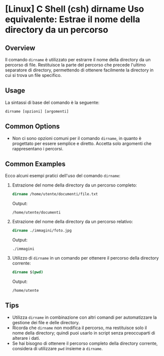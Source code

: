 # [Linux] C Shell (csh) dirname Uso equivalente: Estrae il nome della directory da un percorso

## Overview
Il comando `dirname` è utilizzato per estrarre il nome della directory da un percorso di file. Restituisce la parte del percorso che precede l'ultimo separatore di directory, permettendo di ottenere facilmente la directory in cui si trova un file specifico.

## Usage
La sintassi di base del comando è la seguente:

```
dirname [opzioni] [argomenti]
```

## Common Options
- Non ci sono opzioni comuni per il comando `dirname`, in quanto è progettato per essere semplice e diretto. Accetta solo argomenti che rappresentano i percorsi.

## Common Examples
Ecco alcuni esempi pratici dell'uso del comando `dirname`:

1. Estrazione del nome della directory da un percorso completo:
   ```csh
   dirname /home/utente/documenti/file.txt
   ```
   Output:
   ```
   /home/utente/documenti
   ```

2. Estrazione del nome della directory da un percorso relativo:
   ```csh
   dirname ./immagini/foto.jpg
   ```
   Output:
   ```
   ./immagini
   ```

3. Utilizzo di `dirname` in un comando per ottenere il percorso della directory corrente:
   ```csh
   dirname $(pwd)
   ```
   Output:
   ```
   /home/utente
   ```

## Tips
- Utilizza `dirname` in combinazione con altri comandi per automatizzare la gestione dei file e delle directory.
- Ricorda che `dirname` non modifica il percorso, ma restituisce solo il nome della directory; quindi puoi usarlo in script senza preoccuparti di alterare i dati.
- Se hai bisogno di ottenere il percorso completo della directory corrente, considera di utilizzare `pwd` insieme a `dirname`.
